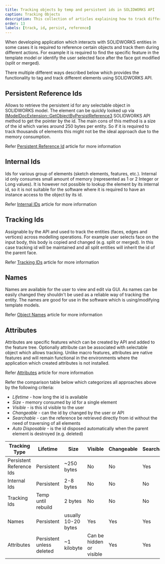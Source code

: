 ```yaml
---
title: Tracking objects by temp and persistent ids in SOLIDWORKS API
caption: Tracking Objects
description: This collection of articles explaining how to track different objects while geometry manipulation or across sessions
order: 13
labels: [track, id, persist, reference]
---
```

When developing application which interacts with SOLIDWORKS entities in some cases it is required to reference certain objects and track them during different actions. For example it is required to find the specific feature in the template model or identify the user selected face after the face got modified (split or merged).

There multiple different ways described below which provides the functionality to tag and track different elements using SOLIDWORKS API.

## Persistent Reference Ids

Allows to retrieve the persistent id for any selectable object in SOLIDWORKS model. The element can be quickly looked up via [IModelDocExtension::GetObjectByPersistReference3](http://help.solidworks.com/2012/english/api/sldworksapi/solidworks.interop.sldworks~solidworks.interop.sldworks.imodeldocextension~getobjectbypersistreference3.html) SOLIDWORKS API method to get the pointer by the id. The main cons of this method is a size of the id which varies around 250 bytes per entity. So if it is required to track thousands of elements this might not be the ideal approach due to the memory consumption.

Refer [Persistent Reference Id](solidworks-api/document/tracking-objects/persist-references/) article for more information

## Internal Ids

Ids for various group of elements (sketch elements, features, etc.). Internal id only consumes small amount of memory (represented as 1 or 2 Integer or Long values). It is however not possible to lookup the element by its internal id, so it is not suitable for the software where it is required to have an instance access to the object by its id.

Refer [Internal IDs](solidworks-api/document/tracking-objects/internal-ids/)  article for more information

## Tracking Ids

Assignable by the API and used to track the entities (faces, edges and vertices) across modelling operations. For example user selects face on the input body, this body is copied and changed (e.g. split or merged). In this case tracking id will be maintained and all split entities will inherit the id of the parent face.

Refer [Tracking IDs](solidworks-api/document/tracking-objects/tracking-ids/)  article for more information

## Names

Names are available for the user to view and edit via GUI. As names can be easily changed they shouldn't be used as a reliable way of tracking the entity. The names are good for use in the software which is using/modifying template models.

Refer [Object Names](solidworks-api/document/tracking-objects/names/)  article for more information

## Attributes

Attributes are specific features which can be created by API and added to the feature tree. Optionally attribute can be associated with selectable object which allows tracking. Unlike macro features, attributes are native features and will remain functional in the environments where the application which created attributes is not installed.

Refer [Attributes](solidworks-api/data-storage/attributes/) article for more information

Refer the comparison table below which categorizes all approaches above by the following criteria:

* *Lifetime* - how long the id is available
* *Size* - memory consumed by id for a single element
* *Visible* - is this id visible to the user
* *Changeable* - can the id by changed by the user or API
* *Searchable* - can the reference be retrieved directly from id without the need of traversing of all elements
* *Auto Disposable* - is the id disposed automatically when the parent element is destroyed (e.g. deleted)

|Tracking Type|Lifetime|Size|Visible|Changeable|Searchable|Auto Disposable|
|---|---|---|---|---|---|---|
|Persistent Reference Ids|Persistent|~250 bytes|No|No|Yes|Yes|
|Internal Ids|Persistent|2-8 bytes|No|No|No|Yes|
|Tracking Ids|Temp until rebuild|2 bytes|No|No|No|Yes|
|Names|Persistent|usually 10-20 bytes|Yes|Yes|Yes|Yes|
|Attributes|Persistent unless deleted|~1 kilobyte|Can be hidden or visible|Yes|Yes|No|